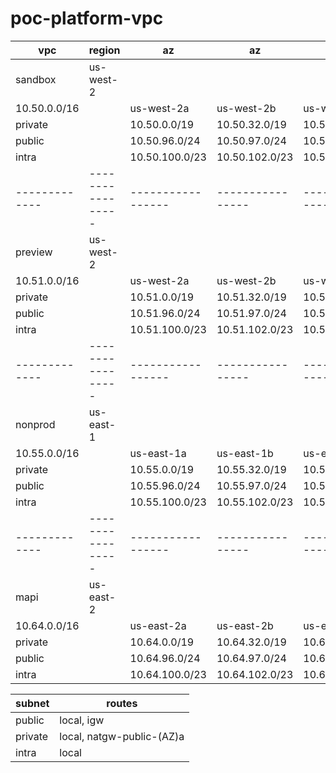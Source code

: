 # poc-platform-vpc

vpc          | region          | az              | az             | az             
-------------|-----------------|-----------------|----------------|-----------------
sandbox      | us-west-2       |                 |                |
10.50.0.0/16 |                 | us-west-2a      | us-west-2b     | us-west-2c
private      |                 | 10.50.0.0/19    | 10.50.32.0/19  | 10.50.64.0/19
public       |                 | 10.50.96.0/24   | 10.50.97.0/24  | 10.50.98.0/24
intra        |                 | 10.50.100.0/23  | 10.50.102.0/23 | 10.50.104.0/23
-------------|-----------------|-----------------|----------------|-----------------
preview      | us-west-2       |                 |                |  
10.51.0.0/16 |                 | us-west-2a      | us-west-2b     | us-west-2c
private      |                 | 10.51.0.0/19    | 10.51.32.0/19  | 10.51.64.0/19
public       |                 | 10.51.96.0/24   | 10.51.97.0/24  | 10.51.98.0/24
intra        |                 | 10.51.100.0/23  | 10.51.102.0/23 | 10.51.104.0/2
-------------|-----------------|-----------------|----------------|-----------------
nonprod      | us-east-1       |                 |                |       
10.55.0.0/16 |                 | us-east-1a      | us-east-1b     | us-east-1c
private      |                 | 10.55.0.0/19    | 10.55.32.0/19  | 10.55.64.0/19
public       |                 | 10.55.96.0/24   | 10.55.97.0/24  | 10.55.98.0/24
intra        |                 | 10.55.100.0/23  | 10.55.102.0/23 | 10.55.104.0/23
-------------|-----------------|-----------------|----------------|-----------------
mapi         | us-east-2       |                 |                |
10.64.0.0/16 |                 | us-east-2a      | us-east-2b     | us-east-2c
private      |                 | 10.64.0.0/19    | 10.64.32.0/19  | 10.64.64.0/19
public       |                 | 10.64.96.0/24   | 10.64.97.0/24  | 10.64.98.0/24
intra        |                 | 10.64.100.0/23  | 10.64.102.0/23 | 10.64.104.0/23


subnet   | routes                         
---------|--------------------------------
public   | local, igw                     
private  | local, natgw-public-(AZ)a 
intra    | local                          

